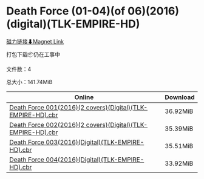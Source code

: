 # Death Force (01-04)(of 06)(2016)(digital)(TLK-EMPIRE-HD)

[磁力链接⬇Magnet Link](magnet:?xt=urn:btih:bf20d5c042ad6bb1038d71a16d63c0b6db2345a8&dn=Death%20Force%20%2801-04%29%28of%2006%29%282016%29%28digital%29%28TLK-EMPIRE-HD%29)

打包下载📦仍在工事中

文件数：4

总大小：141.74MiB

Online | Download
--- | ---
[Death Force 001(2016)(2 covers)(Digital)(TLK-EMPIRE-HD).cbr](https://github.com/alicewish/markdown/blob/master/comic/Death-Force-001-2016-2-covers-Digital-TLK-EMPIRE-HD-cbr.md) | 36.92MiB
[Death Force 002(2016)(2 covers)(Digital)(TLK-EMPIRE-HD).cbr](https://github.com/alicewish/markdown/blob/master/comic/Death-Force-002-2016-2-covers-Digital-TLK-EMPIRE-HD-cbr.md) | 35.39MiB
[Death Force 003(2016)(Digital)(TLK-EMPIRE-HD).cbr](https://github.com/alicewish/markdown/blob/master/comic/Death-Force-003-2016-Digital-TLK-EMPIRE-HD-cbr.md) | 35.51MiB
[Death Force 004(2016)(Digital)(TLK-EMPIRE-HD).cbr](https://github.com/alicewish/markdown/blob/master/comic/Death-Force-004-2016-Digital-TLK-EMPIRE-HD-cbr.md) | 33.92MiB